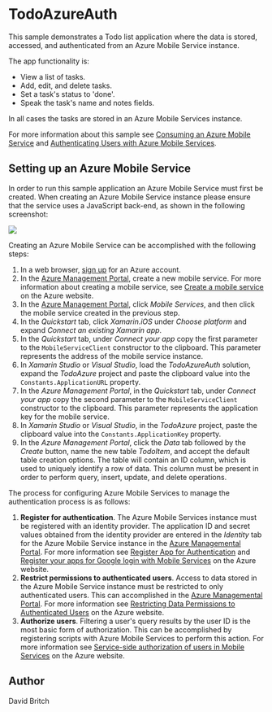 TodoAzureAuth
=============

This sample demonstrates a Todo list application where the data is stored, accessed, and authenticated from an Azure Mobile Service instance.

The app functionality is:

- View a list of tasks.
- Add, edit, and delete tasks.
- Set a task's status to 'done'.
- Speak the task's name and notes fields.

In all cases the tasks are stored in an Azure Mobile Services instance.

For more information about this sample see [Consuming an Azure Mobile Service](http://developer.xamarin.com/guides/cross-platform/xamarin-forms/web-services/consuming/azure/) and [Authenticating Users with Azure Mobile Services](http://developer.xamarin.com/guides/cross-platform/xamarin-forms/web-services/authentication/azure/).

Setting up an Azure Mobile Service
----------------------------------

In order to run this sample application an Azure Mobile Service must first be created. When creating an Azure Mobile Service instance please ensure that the service uses a JavaScript back-end, as shown in the following screenshot:

![](http://developer.xamarin.com/guides/cross-platform/xamarin-forms/web-services/consuming/azure/Images/backend.png)

Creating an Azure Mobile Service can be accomplished with the following steps:

1. In a web browser, [sign up](https://account.windowsazure.com/signup) for an Azure account.
1. In the [Azure Management Portal](https://manage.windowsazure.com), create a new mobile service. For more information about creating a mobile service, see [Create a mobile service](https://azure.microsoft.com/en-gb/documentation/articles/partner-xamarin-mobile-services-ios-get-started/#create-new-service) on the Azure website.
1. In the [Azure Management Portal](https://manage.windowsazure.com), click *Mobile Services*, and then click the mobile service created in the previous step.
1. In the *Quickstart* tab, click *Xamarin.iOS* under *Choose platform* and expand *Connect an existing Xamarin app*.
1. In the *Quickstart* tab, under *Connect your app* copy the first parameter to the `MobileServiceClient` constructor to the clipboard. This parameter represents the address of the mobile service instance.
1. In *Xamarin Studio* or *Visual Studio*, load the *TodoAzureAuth* solution, expand the *TodoAzure* project and paste the clipboard value into the `Constants.ApplicationURL` property.
1. In the *Azure Management Portal*, in the *Quickstart* tab, under *Connect your app* copy the second parameter to the `MobileServiceClient` constructor to the clipboard. This parameter represents the application key for the mobile service.
1. In *Xamarin Studio* or *Visual Studio*, in the *TodoAzure* project, paste the clipboard value into the `Constants.ApplicationKey` property.
1. In the *Azure Management Portal*, click the *Data* tab followed by the *Create* button, name the new table *TodoItem*, and accept the default table creation options. The table will contain an ID column, which is used to uniquely identify a row of data. This column must be present in order to perform query, insert, update, and delete operations.

The process for configuring Azure Mobile Services to manage the authentication process is as follows:

1. **Register for authentication**. The Azure Mobile Services instance must be registered with an identity provider. The application ID and secret values obtained from the identity provider are entered in the *Identity* tab for the Azure Mobile Service instance in the [Azure Managemental Portal](https://manage.windowsazure.com/). For more information see [Register App for Authentication](https://azure.microsoft.com/en-gb/documentation/articles/mobile-services-ios-get-started-users/#register) and [Register your apps for Google login with Mobile Services](https://azure.microsoft.com/en-gb/documentation/articles/mobile-services-how-to-register-google-authentication/) on the Azure website.
1. **Restrict permissions to authenticated users**. Access to data stored in the Azure Mobile Service instance must be restricted to only authenticated users. This can accomplished in the [Azure Managemental Portal](https://manage.windowsazure.com/). For more information see [Restricting Data Permissions to Authenticated Users](https://azure.microsoft.com/en-gb/documentation/articles/mobile-services-ios-get-started-users/#permissions) on the Azure website.
1. **Authorize users**. Filtering a user's query results by the user ID is the most basic form of authorization. This can be accomplished by registering scripts with Azure Mobile Services to perform this action. For more information see [Service-side authorization of users in Mobile Services](https://azure.microsoft.com/en-gb/documentation/articles/mobile-services-javascript-backend-service-side-authorization/) on the Azure website.

Author
------

David Britch

